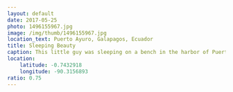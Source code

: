 ```yaml
---
layout: default
date: 2017-05-25
photo: 1496155967.jpg
image: /img/thumb/1496155967.jpg
location_text: Puerto Ayuro, Galapagos, Ecuador
title: Sleeping Beauty
caption: This little guy was sleeping on a bench in the harbor of Puerto Ayuro. They run around in the city and people respect them a LOT. The smell though is pretty bad sometimes; You need a shower bro!
location:
    latitude: -0.7432918
    longitude: -90.3156893
ratio: 0.75
---
```

